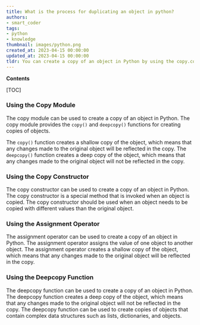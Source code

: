 ```yaml
---
title: What is the process for duplicating an object in python?
authors:
- smart_coder
tags:
- python
- knowledge
thumbnail: images/python.png
created_at: 2023-04-15 00:00:00
updated_at: 2023-04-15 00:00:00
tldr: You can create a copy of an object in Python by using the copy.copy() or copy.deepcopy() functions.
---
```


**Contents**

[TOC]

### Using the Copy Module
The copy module can be used to create a copy of an object in Python. The copy module provides the `copy()` and `deepcopy()` functions for creating copies of objects. 

The `copy()` function creates a shallow copy of the object, which means that any changes made to the original object will be reflected in the copy. The `deepcopy()` function creates a deep copy of the object, which means that any changes made to the original object will not be reflected in the copy.

### Using the Copy Constructor
The copy constructor can be used to create a copy of an object in Python. The copy constructor is a special method that is invoked when an object is copied. The copy constructor should be used when an object needs to be copied with different values than the original object.

### Using the Assignment Operator
The assignment operator can be used to create a copy of an object in Python. The assignment operator assigns the value of one object to another object. The assignment operator creates a shallow copy of the object, which means that any changes made to the original object will be reflected in the copy.

### Using the Deepcopy Function
The deepcopy function can be used to create a copy of an object in Python. The deepcopy function creates a deep copy of the object, which means that any changes made to the original object will not be reflected in the copy. The deepcopy function can be used to create copies of objects that contain complex data structures such as lists, dictionaries, and objects.

